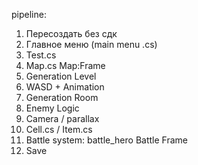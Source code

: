 pipeline:
1. Пересоздать без сдк
2. Главное меню (main menu .cs)
3. Test.cs
4. Map.cs Map:Frame
5. Generation Level
6. WASD + Animation
7. Generation Room
8. Enemy Logic
9. Camera / parallax
10. Cell.cs / Item.cs
11. Battle system:
battle_hero
Battle Frame
12. Save